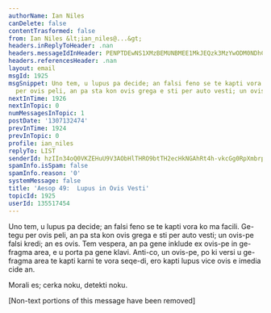 ```yaml
---
authorName: Ian Niles
canDelete: false
contentTrasformed: false
from: Ian Niles &lt;ian_niles@...&gt;
headers.inReplyToHeader: .nan
headers.messageIdInHeader: PENPTDEwNS1XMzBEMUNBMEE1MkJEQzk3MzYwODM0NDhCN0YwQHBoeC5nYmw+
headers.referencesHeader: .nan
layout: email
msgId: 1925
msgSnippet: Uno tem, u lupus pa decide; an falsi feno se te kapti vora ko ma facili.  Ge-tegu
  per ovis peli, an pa sta kon ovis grega e sti per auto vesti; un ovis-pe
nextInTime: 1926
nextInTopic: 0
numMessagesInTopic: 1
postDate: '1307132474'
prevInTime: 1924
prevInTopic: 0
profile: ian_niles
replyTo: LIST
senderId: hzIIn34oQ0VKZEHuU9V3AObHlTHRO9btTH2ecHkNGAhRt4h-vkcGg0RpXmbrphGnFDwLzndq5BKkEqU-Q_pmeZvzwOZnlATy
spamInfo.isSpam: false
spamInfo.reason: '0'
systemMessage: false
title: 'Aesop 49:  Lupus in Ovis Vesti'
topicId: 1925
userId: 135517454
---
```



Uno tem, u lupus pa decide; an falsi feno se te kapti vora ko ma facili.  Ge-tegu per ovis peli, an pa sta kon ovis grega e sti per auto vesti; un ovis-pe falsi kredi; an es ovis.  Tem vespera, an pa gene inklude ex ovis-pe in ge-fragma area, e u porta pa gene klavi.  Anti-co, un ovis-pe, po ki versi u ge-fragma area te kapti karni te vora seqe-di, ero kapti lupus vice ovis e imedia cide an.
 
Morali es; cerka noku, detekti noku.  		 	   		  

[Non-text portions of this message have been removed]


